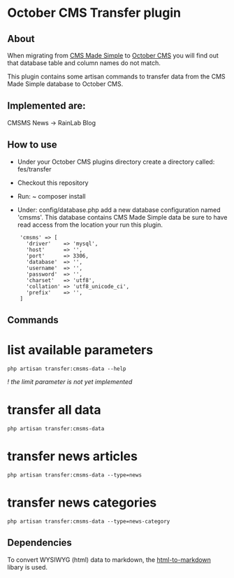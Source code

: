 # October CMS Transfer plugin

## About

When migrating from [CMS Made Simple](http://cmsmadesimple.org) to [October CMS](http://octobercms.com) you will find out that database table and column names do not match.

This plugin contains some artisan commands to transfer data from the CMS Made Simple database to October CMS.

## Implemented are:

CMSMS News -> RainLab Blog

## How to use

- Under your October CMS plugins directory create a directory called: fes/transfer
- Checkout this repository
- Run: ~ composer install

- Under: config/database.php add a new database configuration named 'cmsms'. This database contains CMS Made Simple data be sure to have read access from the location your run this plugin.

```
    'cmsms' => [
      'driver'    => 'mysql',
      'host'      => '',
      'port'      => 3306,
      'database'  => '',
      'username'  => '',
      'password'  => '',
      'charset'   => 'utf8',
      'collation' => 'utf8_unicode_ci',
      'prefix'    => '',
    ]
```

## Commands

# list available parameters

```
php artisan transfer:cmsms-data --help
```

*! the limit parameter is not yet implemented*

# transfer all data

```
php artisan transfer:cmsms-data
```

# transfer news articles

```
php artisan transfer:cmsms-data --type=news
```

# transfer news categories

```
php artisan transfer:cmsms-data --type=news-category
```


## Dependencies

To convert WYSIWYG (html) data to markdown, the [html-to-markdown](https://github.com/thephpleague/html-to-markdown) libary is used.


